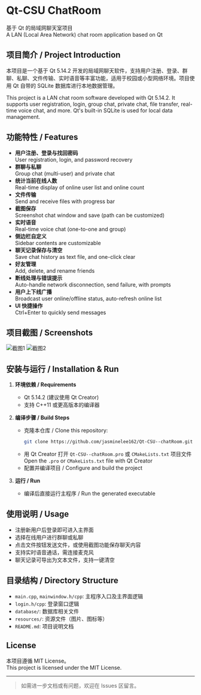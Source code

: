 # Qt-CSU ChatRoom

基于 Qt 的局域网聊天室项目  
A LAN (Local Area Network) chat room application based on Qt

## 项目简介 / Project Introduction

本项目是一个基于 Qt 5.14.2 开发的局域网聊天软件，支持用户注册、登录、群聊、私聊、文件传输、实时语音等丰富功能，适用于校园或小型网络环境。项目使用 Qt 自带的 SQLite 数据库进行本地数据管理。

This project is a LAN chat room software developed with Qt 5.14.2. It supports user registration, login, group chat, private chat, file transfer, real-time voice chat, and more. Qt's built-in SQLite is used for local data management.

## 功能特性 / Features

- **用户注册、登录与找回密码**  
  User registration, login, and password recovery
- **群聊与私聊**  
  Group chat (multi-user) and private chat
- **统计当前在线人数**  
  Real-time display of online user list and online count
- **文件传输**  
  Send and receive files with progress bar
- **截图保存**  
  Screenshot chat window and save (path can be customized)
- **实时语音**  
  Real-time voice chat (one-to-one and group)
- **侧边栏自定义**  
  Sidebar contents are customizable
- **聊天记录保存与清空**  
  Save chat history as text file, and one-click clear
- **好友管理**  
  Add, delete, and rename friends
- **断线处理与错误提示**  
  Auto-handle network disconnection, send failure, with prompts
- **用户上下线广播**  
  Broadcast user online/offline status, auto-refresh online list
- **UI 快捷操作**  
  Ctrl+Enter to quickly send messages

## 项目截图 / Screenshots

![截图1](https://github.com/user-attachments/assets/2dccdc2c-c395-4384-bd05-f35e67c1cd76)
![截图2](https://github.com/user-attachments/assets/3892231c-099f-44f6-9993-971156102700)

## 安装与运行 / Installation & Run

1. **环境依赖 / Requirements**
   - Qt 5.14.2 (建议使用 Qt Creator)
   - 支持 C++11 或更高版本的编译器

2. **编译步骤 / Build Steps**
   - 克隆本仓库 / Clone this repository:
     ```bash
     git clone https://github.com/jasminelee162/Qt-CSU--chatRoom.git
     ```
   - 用 Qt Creator 打开 `Qt-CSU--chatRoom.pro` 或 `CMakeLists.txt` 项目文件  
     Open the `.pro` or `CMakeLists.txt` file with Qt Creator
   - 配置并编译项目 / Configure and build the project

3. **运行 / Run**
   - 编译后直接运行主程序 / Run the generated executable

## 使用说明 / Usage

- 注册新用户后登录即可进入主界面
- 选择在线用户进行群聊或私聊
- 点击文件按钮发送文件，或使用截图功能保存聊天内容
- 支持实时语音通话，需连接麦克风
- 聊天记录可导出为文本文件，支持一键清空

## 目录结构 / Directory Structure

- `main.cpp`, `mainwindow.h/cpp`: 主程序入口及主界面逻辑
- `login.h/cpp`: 登录窗口逻辑
- `database/`: 数据库相关文件
- `resources/`: 资源文件（图片、图标等）
- `README.md`: 项目说明文档

## License

本项目遵循 MIT License。  
This project is licensed under the MIT License.

---

> 如需进一步文档或有问题，欢迎在 Issues 区留言。
